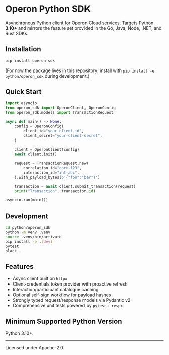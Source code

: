 # Operon Python SDK

Asynchronous Python client for Operon Cloud services. Targets Python **3.10+** and mirrors the feature set provided in the Go, Java, Node, .NET, and Rust SDKs.

## Installation

```bash
pip install operon-sdk
```

(For now the package lives in this repository; install with `pip install -e python/operon_sdk` during development.)

## Quick Start

```python
import asyncio
from operon_sdk import OperonClient, OperonConfig
from operon_sdk.models import TransactionRequest

async def main() -> None:
    config = OperonConfig(
        client_id="your-client-id",
        client_secret="your-client-secret",
    )

    client = OperonClient(config)
    await client.init()

    request = TransactionRequest.new(
        correlation_id="corr-123",
        interaction_id="int-abc",
    ).with_payload_bytes(b'{"foo":"bar"}')

    transaction = await client.submit_transaction(request)
    print("Transaction", transaction.id)

asyncio.run(main())
```

## Development

```bash
cd python/operon_sdk
python -m venv .venv
source .venv/bin/activate
pip install -e .[dev]
pytest
black .
```

## Features

- Async client built on `httpx`
- Client-credentials token provider with proactive refresh
- Interaction/participant catalogue caching
- Optional self-sign workflow for payload hashes
- Strongly typed request/response models via Pydantic v2
- Comprehensive unit tests powered by `pytest` + `respx`

## Minimum Supported Python Version

Python 3.10+.

---

Licensed under Apache-2.0.

